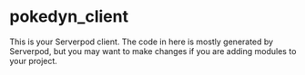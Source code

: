 # pokedyn_client

This is your Serverpod client. The code in here is mostly generated by
Serverpod, but you may want to make changes if you are adding modules to your
project.
